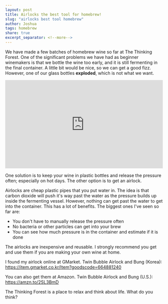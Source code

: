 ```yaml
---
layout: post
title: Airlocks the best tool for homebrew!
slug: "airlocks best tool homebrew"
author: Joshua
tags: homebrew
share: true
excerpt_separator: <!--more-->
---
```


We have made a few batches of homebrew wine so far at The Thinking Forest. One of the significant problems we have had as beginner winemakers is that we bottle the wine too early, and it is still fermenting in the final container. A little bit would be nice, so we can get a good fizz. However, one of our glass bottles **exploded**, which is not what we want.
<!--more-->
<style>.embed-container { position: relative; padding-bottom: 56.25%; height: 0; overflow: hidden; max-width: 100%; } .embed-container iframe, .embed-container object, .embed-container embed { position: absolute; top: 0; left: 0; width: 100%; height: 100%; }</style><div class='embed-container'><iframe src='https://www.youtube.com/embed/txaCwbxQny4' frameborder='0' allowfullscreen></iframe></div>

One solution is to keep your wine in plastic bottles and release the pressure often; especially on hot days. The other option is to get an airlock.

Airlocks are cheap plastic pipes that you put water in. The idea is that carbon dioxide will push it's way past the water as the pressure builds up inside the fermenting vessel. However, nothing can get past the water to get into the container. This has a lot of benefits. The biggest ones I've seen so far are:

* You don't have to manually release the pressure often
* No bacteria or other particles can get into your brew
* You can see how much pressure is in the container and estimate if it is done

The airlocks are inexpensive and reusable. I strongly recommend you get and use them if you are making your own wine at home.

I found my airlock online at GMarket. Twin Bubble Airlock and Bung (Korea):
<a href="https://item.gmarket.co.kr/Item?goodscode=664881240">https://item.gmarket.co.kr/Item?goodscode=664881240</a>

You can also get them at Amazon. Twin Bubble Airlock and Bung (U.S.):
<a href="https://amzn.to/2SL3BmD">https://amzn.to/2SL3BmD<a>

The Thinking Forest is a place to relax and think about life.
What do you think?
